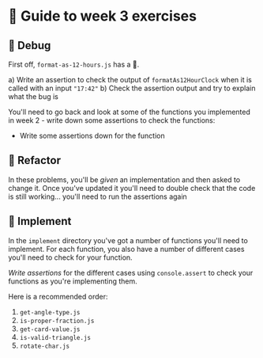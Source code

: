 # 🧭 Guide to week 3 exercises

## 🐛 Debug

First off, `format-as-12-hours.js` has a 🐛.

a) Write an assertion to check the output of `formatAs12HourClock` when it is called with an input `"17:42"`
b) Check the assertion output and try to explain what the bug is

You'll need to go back and look at some of the functions you implemented in week 2 - write down some assertions to check the functions:

- Write some assertions down for the function

## 🧹 Refactor

In these problems, you'll be _given_ an implementation and then asked to change it. Once you've updated it you'll need to double check that the code is still working... you'll need to run the assertions again

## 🔧 Implement

In the `implement` directory you've got a number of functions you'll need to implement.
For each function, you also have a number of different cases you'll need to check for your function.

_Write assertions_ for the different cases using `console.assert` to check your functions as you're implementing them.

Here is a recommended order:

1. `get-angle-type.js`
1. `is-proper-fraction.js`
1. `get-card-value.js`
1. `is-valid-triangle.js`
1. `rotate-char.js`
